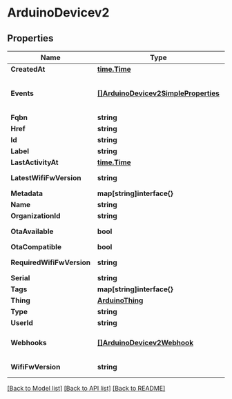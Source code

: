 # ArduinoDevicev2

## Properties

Name | Type | Description | Notes
------------ | ------------- | ------------- | -------------
**CreatedAt** | [**time.Time**](time.Time.md) | Creation date of the device | [optional] 
**Events** | [**[]ArduinoDevicev2SimpleProperties**](ArduinoDevicev2SimpleProperties.md) | ArduinoDevicev2SimplePropertiesCollection is the media type for an array of ArduinoDevicev2SimpleProperties (default view) | [optional] 
**Fqbn** | **string** | The fully qualified board name | [optional] 
**Href** | **string** | The api reference of this device | 
**Id** | **string** | The arn of the device | 
**Label** | **string** | The label of the device | 
**LastActivityAt** | [**time.Time**](time.Time.md) | Last activity date | [optional] 
**LatestWifiFwVersion** | **string** | The latest version of the NINA/WIFI101 firmware available for this device | [optional] 
**Metadata** | **map[string]interface{}** | The metadata of the device | [optional] 
**Name** | **string** | The friendly name of the device | 
**OrganizationId** | **string** | Id of the organization the device belongs to | [optional] 
**OtaAvailable** | **bool** | True if the device type is ready to receive OTA updated | [optional] 
**OtaCompatible** | **bool** | True if the device type is OTA compatible | [optional] 
**RequiredWifiFwVersion** | **string** | The required version of the NINA/WIFI101 firmware needed by IoT Cloud | [optional] 
**Serial** | **string** | The serial uuid of the device | 
**Tags** | **map[string]interface{}** | Tags belonging to the device | [optional] 
**Thing** | [**ArduinoThing**](ArduinoThing.md) |  | [optional] 
**Type** | **string** | The type of the device | 
**UserId** | **string** | The id of the user | 
**Webhooks** | [**[]ArduinoDevicev2Webhook**](ArduinoDevicev2Webhook.md) | ArduinoDevicev2WebhookCollection is the media type for an array of ArduinoDevicev2Webhook (default view) | [optional] 
**WifiFwVersion** | **string** | The version of the NINA/WIFI101 firmware running on the device | [optional] 

[[Back to Model list]](../README.md#documentation-for-models) [[Back to API list]](../README.md#documentation-for-api-endpoints) [[Back to README]](../README.md)


